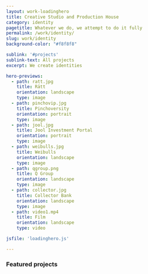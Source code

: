 ```yaml
---
layout: work-loadinghero
title: Creative Studio and Production House
category: identity
pagetitle: Whatever we do, we attempt to do it fully
permalink: /work/identity/
slug: work/identity
background-color: "#f8f8f8"

sublink: '#projects'
sublink-text: All projects
excerpt: We create identities

hero-previews: 
  - path: ratt.jpg
    title: Rätt
    orientation: landscape
    type: image
  - path: pinchovip.jpg
    title: Pinchoversity
    orientation: portrait
    type: image
  - path: jool.jpg
    title: Jool Investment Portal
    orientation: portrait
    type: image
  - path: weibulls.jpg
    title: Weibulls
    orientation: landscape
    type: image
  - path: qgroup.png
    title: Q Group
    orientation: landscape
    type: image
  - path: collector.jpg
    title: Collector Bank
    orientation: landscape
    type: image
  - path: video1.mp4
    title: Film
    orientation: landscape
    type: video

jsfile: 'loadinghero.js'

---
```


### Featured projects
